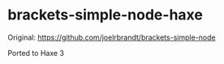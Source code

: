 brackets-simple-node-haxe
=========================

Original: https://github.com/joelrbrandt/brackets-simple-node

Ported to Haxe 3
